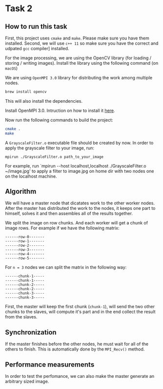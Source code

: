 # Task 2

## How to run this task

First, this project uses `cmake` and `make`. Please make sure you have them installed.
Second, we will use `c++ 11` so make sure you have the correct and udpated `gcc` compiler]
installed.

For the image processing, we are using the OpenCV library (for loading / storing / writing images).
Install the library using the following command (on `macOS`)

We are using `OpenMPI 3.0` library for distributing the work among multiple nodes.
```bash
brew install opencv
```
This will also install the dependencies.

Install OpenMPI 3.0. Intruction on how to install it [here](https://wiki.helsinki.fi/display/HUGG/Open+MPI+install+on+Mac+OS+X).

Now run the following commands to build the project:
```bash
cmake .
make
```
A `GrayscaleFilter.o` executable file should be created by now.
In order to apply the grayscale filter to your image, run:
```
mpirun ./GrayscaleFilter.o path_to_your_image
```
For example, run `mpirun --host localhost,localhost ./GrayscaleFilter.o ~/image.jpg' to apply
a filter to image.jpg on home dir with two nodes one on the localhost machine.

## Algorithm
We will have a master node that dicatates work to the other worker nodes.
After the master has distributed the work to the nodes, it keeps one part to himself,
solves it and then assembles all of the results together.

We split the image on row chunks. And each worker will get a chunk of image rows.
For example if we have the following matrix:
```
------row-0-------
------row-1-------
------row-2-------
------row-3-------
------row-4-------
------row-5-------
```
For `n = 3` nodes we can split the matrix in the following way:
```
------chunk-1-----
------chunk-1-----
------chunk-2-----
------chunk-2-----
------chunk-3-----
------chunk-3-----
```

First, the master will keep the first chunk (`chunk-1`), will send the two other
chunks to the slaves, will compute it's part and in the end collect the result from the
slaves.

## Synchronization
If the master finishes before the other nodes, he must wait for all of the others to finish. This
is automatically done by the `MPI_Recv()` method.

## Performance measurements
In order to test the perfomance, we can also make the master generate an arbitrary sized image.
